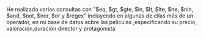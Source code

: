 He realizado varias consultas con "$eq, $gt, $gte, $in, $lt, $lte, $ne, $nin, $and, $not, $nor, $or y $regex" incluyendo en algunas de ellas más de un operador, 
en mi base de datos sobre las peliculas ,especificando su precio, valoración,duración director y protagonista